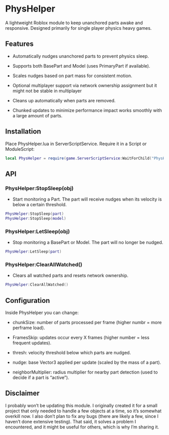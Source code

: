 # PhysHelper
A lightweight Roblox module to keep unanchored parts awake and responsive. Designed primarily for single player physics heavy games. 

## Features

- Automatically nudges unanchored parts to prevent physics sleep.

- Supports both BasePart and Model (uses PrimaryPart if available).

- Scales nudges based on part mass for consistent motion.

- Optional multiplayer support via network ownership assignment but it might not be stable in multiplayer

- Cleans up automatically when parts are removed.

- Chunked updates to minimize performance impact works smoothly with a large amount of parts.

## Installation
Place PhysHelper.lua in ServerScriptService.
Require it in a Script or ModuleScript:

```lua
local PhysHelper = require(game.ServerScriptService:WaitForChild("PhysHelper"))
```
## API

### PhysHelper:StopSleep(obj)
- Start monitoring a Part. The part will receive nudges when its velocity is below a certain threshold.
```lua
PhysHelper:StopSleep(part)
PhysHelper:StopSleep(model)
```
### PhysHelper:LetSleep(obj)
- Stop monitoring a BasePart or Model. The part will no longer be nudged.
```lua
PhysHelper:LetSleep(part)
```
### PhysHelper:ClearAllWatched()
- Clears all watched parts and resets network ownership.
```lua
PhysHelper:ClearAllWatched()
```

## Configuration
Inside PhysHelper you can change:

- chunkSize: number of parts processed per frame (higher numbr = more perframe load).

- FramesSkip: updates occur every X frames (higher number = less frequent updates).

- thresh: velocity threshold below which parts are nudged.

- nudge: base Vector3 applied per update (scaled by the mass of a part).

- neighborMultiplier: radius multiplier for nearby part detection (used to decide if a part is “active”).

## Disclaimer 
I probably won’t be updating this module. I originally created it for a small project that only needed to handle a few objects at a time, so it’s somewhat overkill now. I also don’t plan to fix any bugs (there are likely a few, since I haven’t done extensive testing). That said, it solves a problem I encountered, and it might be useful for others, which is why I’m sharing it.

